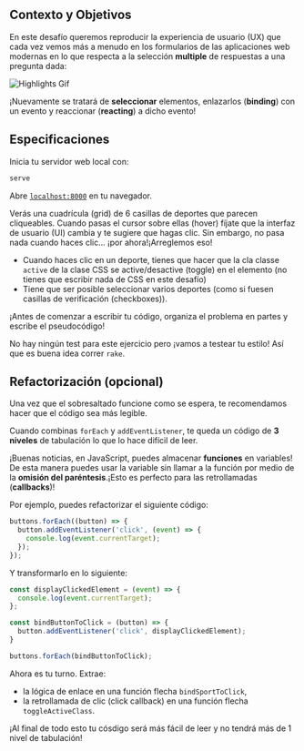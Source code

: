 ## Contexto y Objetivos

En este desafío queremos reproducir la experiencia de usuario (UX) que cada vez vemos más a menudo en los formularios de las aplicaciones web modernas en lo que respecta a la selección **multiple** de respuestas a una pregunta dada:

![Highlights Gif](https://raw.githubusercontent.com/lewagon/fullstack-images/master/frontend/highlights.gif)

¡Nuevamente se tratará de **seleccionar** elementos, enlazarlos (**binding**) con un evento y reaccionar (**reacting**) a dicho evento!

## Especificaciones

Inicia tu servidor web local con:

```bash
serve
```

Abre [`localhost:8000`](http://localhost:8000) en tu navegador.

Verás una cuadrícula (grid) de 6 casillas de deportes que parecen cliqueables. Cuando pasas el cursor sobre ellas (hover) fíjate que la interfaz de usuario (UI) cambia y te sugiere que hagas clic. Sin embargo, no pasa nada cuando haces clic... ¡por ahora!¡Arreglemos eso!

- Cuando haces clic en un deporte, tienes que hacer que la cla classe `active` de la clase CSS se active/desactive (toggle) en el elemento (no tienes que escribir nada de CSS en este desafío)
- Tiene que ser posible seleccionar varios deportes (como si fuesen casillas de verificación (checkboxes)).

¡Antes de comenzar a escribir tu código, organiza el problema en partes y escribe el pseudocódigo!

No hay ningún test para este ejercicio pero ¡vamos a testear tu estilo! Así que es buena idea correr `rake`.

## Refactorización (opcional)

Una vez que el sobresaltado funcione como se espera, te recomendamos hacer que el código sea más legible.

Cuando combinas `forEach` y `addEventListener`, te queda un código de **3 niveles** de tabulación lo que lo hace difícil de leer.

¡Buenas noticias, en JavaScript, puedes almacenar **funciones** en variables! De esta manera puedes usar la variable sin llamar a la función por medio de la **omisión del paréntesis**.¡Esto es perfecto para las retrollamadas (**callbacks**)!

Por ejemplo, puedes refactorizar el siguiente código:

```js
buttons.forEach((button) => {
  button.addEventListener('click', (event) => {
    console.log(event.currentTarget);
  });
});
```
Y transformarlo en lo siguiente:

```js
const displayClickedElement = (event) => {
  console.log(event.currentTarget);
};

const bindButtonToClick = (button) => {
  button.addEventListener('click', displayClickedElement);
}

buttons.forEach(bindButtonToClick);
```

Ahora es tu turno. Extrae:

- la lógica de enlace en una función flecha `bindSportToClick`,
- la retrollamada de clic (click callback) en una función flecha `toggleActiveClass`.

¡Al final de todo esto tu cósdigo será más fácil de leer y no tendrá más de 1 nivel de tabulación!
